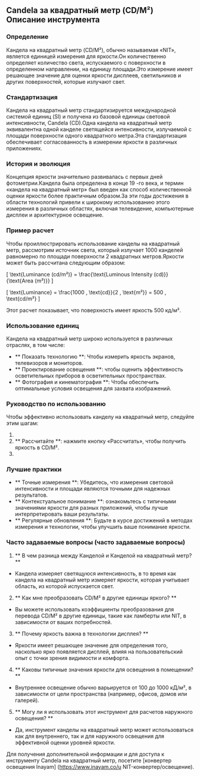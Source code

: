 ## Candela за квадратный метр (CD/M²) Описание инструмента

### Определение
Кандела на квадратный метр (CD/M²), обычно называемая «NIT», является единицей измерения для яркости.Он количественно определяет количество света, испускаемого с поверхности в определенном направлении, на единицу площади.Это измерение имеет решающее значение для оценки яркости дисплеев, светильников и других поверхностей, которые излучают свет.

### Стандартизация
Кандела на квадратный метр стандартизируется международной системой единиц (SI) и получена из базовой единицы световой интенсивности, Candela (CD).Одна кандела на квадратный метр эквивалентна одной канделе светящейся интенсивности, излучаемой с площади поверхности одного квадратного метра.Эта стандартизация обеспечивает согласованность в измерении яркости в различных приложениях.

### История и эволюция
Концепция яркости значительно развивалась с первых дней фотометрии.Кандела была определена в конце 19 -го века, и термин «кандела на квадратный метр» был введен как способ количественной оценки яркости более практичным образом.За эти годы достижения в области технологий привели к широкому использованию этого измерения в различных областях, включая телевидение, компьютерные дисплеи и архитектурное освещение.

### Пример расчет
Чтобы проиллюстрировать использование канделы на квадратный метр, рассмотрим источник света, который излучает 1000 канделей равномерно по площади поверхности 2 квадратных метров.Яркости может быть рассчитана следующим образом:

\[ \text{Luminance (cd/m²)} = \frac{\text{Luminous Intensity (cd)}}{\text{Area (m²)}} \]

\[ \text{Luminance} = \frac{1000 \, \text{cd}}{2 \, \text{m²}} = 500 \, \text{cd/m²} \]

Этот расчет показывает, что поверхность имеет яркость 500 кд/м².

### Использование единиц
Кандела на квадратный метр широко используется в различных отраслях, в том числе:

- ** Показать технологию **: Чтобы измерить яркость экранов, телевизоров и мониторов.
- ** Проектирование освещения **: чтобы оценить эффективность осветительных приборов в осветительных пространствах.
- ** Фотография и кинематография **: Чтобы обеспечить оптимальные условия освещения для захвата изображений.

### Руководство по использованию
Чтобы эффективно использовать канделу на квадратный метр, следуйте этим шагам:

1.
2. ** Рассчитайте **: нажмите кнопку «Рассчитать», чтобы получить яркость в CD/M².
3.

### Лучшие практики
- ** Точные измерения **: Убедитесь, что измерения световой интенсивности и площади являются точными для надежных результатов.
- ** Контекстуальное понимание **: ознакомьтесь с типичными значениями яркости для разных приложений, чтобы лучше интерпретировать ваши результаты.
- ** Регулярные обновления **: Будьте в курсе достижений в методах измерения и технологии, чтобы улучшить ваше понимание яркости.

### Часто задаваемые вопросы (часто задаваемые вопросы)

1. ** В чем разница между Канделой и Канделой на квадратный метр? **
- Кандела измеряет светящуюся интенсивность, в то время как кандела на квадратный метр измеряет яркости, которая учитывает область, из которой испускается свет.

2. ** Как мне преобразовать CD/M² в другие единицы яркого? **
- Вы можете использовать коэффициенты преобразования для перевода CD/M² в другие единицы, такие как ламберты или NIT, в зависимости от ваших потребностей.

3. ** Почему яркость важна в технологии дисплея? **
- Яркости имеет решающее значение для определения того, насколько ярко появляется дисплей, влияя на пользовательский опыт с точки зрения видимости и комфорта.

4. ** Каковы типичные значения яркости для освещения в помещении? **
- Внутреннее освещение обычно варьируется от 100 до 1000 кД/м², в зависимости от цели пространства (например, офисов, домов или галерей).

5. ** Могу ли я использовать этот инструмент для расчетов наружного освещения? **
- Да, инструмент канделы на квадратный метр может использоваться как для внутреннего, так и для наружного освещения для эффективной оценки уровней яркости.

Для получения дополнительной информации и для доступа к инструменту Candela на квадратный метр, посетите [конвертер освещения Inayam] (https://www.inayam.co/u NIT-конвертер/освещение).